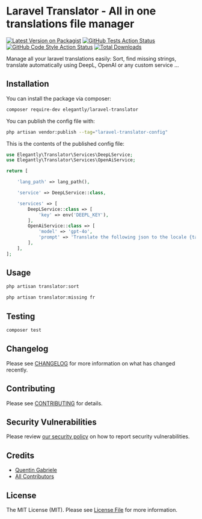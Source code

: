 # Laravel Translator - All in one translations file manager

[![Latest Version on Packagist](https://img.shields.io/packagist/v/elegantly/laravel-translator.svg?style=flat-square)](https://packagist.org/packages/elegantly/laravel-translator)
[![GitHub Tests Action Status](https://img.shields.io/github/actions/workflow/status/elegantengineeringtech/laravel-translator/run-tests.yml?branch=main&label=tests&style=flat-square)](https://github.com/elegantengineeringtech/laravel-translator/actions?query=workflow%3Arun-tests+branch%3Amain)
[![GitHub Code Style Action Status](https://img.shields.io/github/actions/workflow/status/elegantengineeringtech/laravel-translator/fix-php-code-style-issues.yml?branch=main&label=code%20style&style=flat-square)](https://github.com/elegantengineeringtech/laravel-translator/actions?query=workflow%3A"Fix+PHP+code+style+issues"+branch%3Amain)
[![Total Downloads](https://img.shields.io/packagist/dt/elegantly/laravel-translator.svg?style=flat-square)](https://packagist.org/packages/elegantly/laravel-translator)

Manage all your laravel translations easily: Sort, find missing strings, translate automatically using DeepL, OpenAI or any custom service ...

## Installation

You can install the package via composer:

```bash
composer require-dev elegantly/laravel-translator
```

You can publish the config file with:

```bash
php artisan vendor:publish --tag="laravel-translator-config"
```

This is the contents of the published config file:

```php
use Elegantly\Translator\Services\DeepLService;
use Elegantly\Translator\Services\OpenAiService;

return [

    'lang_path' => lang_path(),

    'service' => DeepLService::class,

    'services' => [
        DeepLService::class => [
            'key' => env('DEEPL_KEY'),
        ],
        OpenAiService::class => [
            'model' => 'gpt-4o',
            'prompt' => 'Translate the following json to the locale {targetLocale} while preserving the keys.',
        ],
    ],
];
```

## Usage

```bash
php artisan translator:sort
```

```bash
php artisan translator:missing fr
```

## Testing

```bash
composer test
```

## Changelog

Please see [CHANGELOG](CHANGELOG.md) for more information on what has changed recently.

## Contributing

Please see [CONTRIBUTING](CONTRIBUTING.md) for details.

## Security Vulnerabilities

Please review [our security policy](../../security/policy) on how to report security vulnerabilities.

## Credits

-   [Quentin Gabriele](https://github.com/40128136+QuentinGab)
-   [All Contributors](../../contributors)

## License

The MIT License (MIT). Please see [License File](LICENSE.md) for more information.

